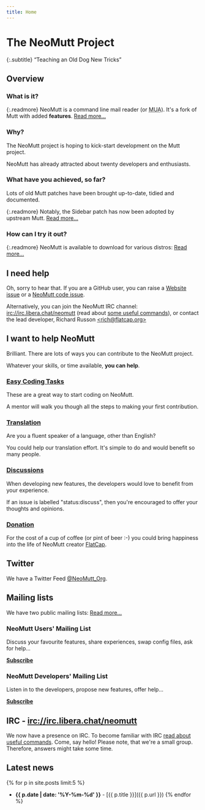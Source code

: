 ```yaml
---
title: Home
---
```


# The NeoMutt Project

{:.subtitle}
“Teaching an Old Dog New Tricks”

## Overview

### What is it?

{:.readmore}
NeoMutt is a command line mail reader (or <abbr title="Mail User Agent">MUA</abbr>).
It's a fork of Mutt with added **features**.
[Read more...](about.html)

### Why?

The NeoMutt project is hoping to kick-start development on the Mutt project.

NeoMutt has already attracted about twenty developers and enthusiasts.

### What have you achieved, so far?

Lots of old Mutt patches have been brought up-to-date, tidied and documented.

{:.readmore}
Notably, the Sidebar patch has now been adopted by upstream Mutt.
[Read more...](feature.html)

### How can I try it out?

{:.readmore}
NeoMutt is available to download for various distros:
[Read more...](distro.html)

## I need help

Oh, sorry to hear that. If you are a GitHub user, you can raise a
[Website issue](https://github.com/neomutt/neomutt.github.io/issues) or a
[NeoMutt code issue](https://github.com/neomutt/neomutt/issues).

Alternatively, you can join the NeoMutt IRC channel:
[irc://irc.libera.chat/neomutt](irc://irc.libera.chat/neomutt)
(read about [some useful commands](/run/irc)), or contact the lead
developer, Richard&nbsp;Russon&nbsp;[&lt;rich@flatcap.org&gt;](mailto:rich@flatcap.org)

## I want to help NeoMutt

Brilliant. There are lots of ways you can contribute to the NeoMutt project.

Whatever your skills, or time available, **you can help**.

### [Easy Coding Tasks](/dev/easy-tasks)

These are a great way to start coding on NeoMutt.

A mentor will walk you though all the steps to making your first contribution.

### [Translation](/translate)

Are you a fluent speaker of a language, other than English?

You could help our translation effort.  It's simple to do and would benefit so many people.

### [Discussions](https://github.com/neomutt/neomutt/issues?q=is:issue+is:open+sort:updated-desc+label:status:discuss)

When developing new features, the developers would love to benefit from your experience.

If an issue is labelled "status:discuss", then you're encouraged to offer your thoughts and opinions.

### [Donation](https://www.paypal.me/russon/)

For the cost of a cup of coffee (or pint of beer :-)
you could bring happiness into the life of NeoMutt creator [FlatCap](https://github.com/flatcap).

## Twitter

We have a Twitter Feed [@NeoMutt_Org](https://twitter.com/NeoMutt_Org).

## Mailing lists

We have two public mailing lists: <a class="rm" href="/2016/08/17/news">Read more...</a>

### NeoMutt Users' Mailing List

Discuss your favourite features, share experiences, swap config files, ask for help...

[**Subscribe**](http://mailman.neomutt.org/mailman/listinfo/neomutt-users-neomutt.org)

### NeoMutt Developers' Mailing List

Listen in to the developers, propose new features, offer help...

[**Subscribe**](http://mailman.neomutt.org/mailman/listinfo/neomutt-devel-neomutt.org)

## IRC - [irc://irc.libera.chat/neomutt](irc://irc.libera.chat/neomutt)

We now have a presence on IRC. To become familiar with IRC
[read about useful commands](/run/irc). Come, say hello! Please
note, that we're a small group. Therefore, answers might take some time.

## Latest news

{% for p in site.posts limit:5 %}
- **{{ p.date | date: '%Y-%m-%d' }}** - [{{ p.title }}]({{ p.url }})
{% endfor %}
